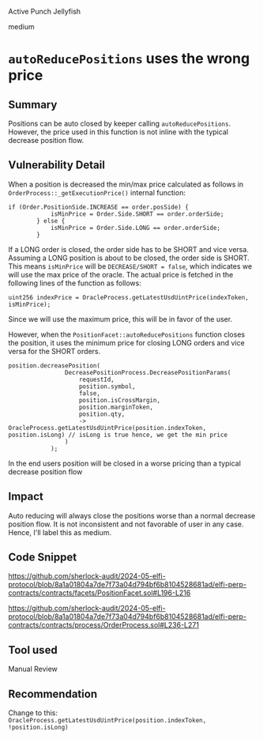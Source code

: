 Active Punch Jellyfish

medium

# `autoReducePositions` uses the wrong price

## Summary
Positions can be auto closed by keeper calling `autoReducePositions`. However, the price used in this function is not inline with the typical decrease position flow.
## Vulnerability Detail
When a position is decreased the min/max price calculated as follows in `OrderProcess::_getExecutionPrice()` internal function:
```solidity
if (Order.PositionSide.INCREASE == order.posSide) {
            isMinPrice = Order.Side.SHORT == order.orderSide;
        } else {
            isMinPrice = Order.Side.LONG == order.orderSide;
        }
```

If a LONG order is closed, the order side has to be SHORT and vice versa. Assuming a LONG position is about to be closed, the order side is SHORT. This means `isMinPrice` will be `DECREASE/SHORT = false`, which indicates we will use the max price of the oracle. The actual price is fetched in the following lines of the function as follows:

```solidity
uint256 indexPrice = OracleProcess.getLatestUsdUintPrice(indexToken, isMinPrice);
```

Since we will use the maximum price, this will be in favor of the user.

However, when the `PositionFacet::autoReducePositions` function closes the position, it uses the minimum price for closing LONG orders and vice versa for the SHORT orders.
```solidity
position.decreasePosition(
                DecreasePositionProcess.DecreasePositionParams(
                    requestId,
                    position.symbol,
                    false,
                    position.isCrossMargin,
                    position.marginToken,
                    position.qty,
                    -> OracleProcess.getLatestUsdUintPrice(position.indexToken, position.isLong) // isLong is true hence, we get the min price
                )
            );
```

In the end users position will be closed in a worse pricing than a typical decrease position flow
## Impact
Auto reducing will always close the positions worse than a normal decrease position flow. It is not inconsistent and not favorable of user in any case. Hence, I'll label this as medium.
## Code Snippet
https://github.com/sherlock-audit/2024-05-elfi-protocol/blob/8a1a01804a7de7f73a04d794bf6b8104528681ad/elfi-perp-contracts/contracts/facets/PositionFacet.sol#L196-L216

https://github.com/sherlock-audit/2024-05-elfi-protocol/blob/8a1a01804a7de7f73a04d794bf6b8104528681ad/elfi-perp-contracts/contracts/process/OrderProcess.sol#L236-L271
## Tool used

Manual Review

## Recommendation
Change to this:
`OracleProcess.getLatestUsdUintPrice(position.indexToken, !position.isLong)`